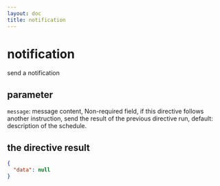 ```yaml
---
layout: doc
title: notification
---
```


# notification
send a notification

## parameter
`message`: message content, Non-required field, if this directive follows another instruction, send the result of the previous directive run, default: description of the schedule.

## the directive result
```json
{
  "data": null
}
```

